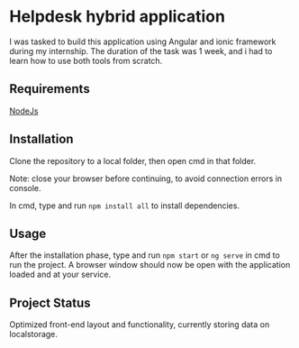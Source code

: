 # Helpdesk hybrid application
I was tasked to build this application using Angular and ionic framework during my internship.
The duration of the task was 1 week, and i had to learn how to use both tools from scratch.

## Requirements
[NodeJs](https://nodejs.org/en/download/)

## Installation
Clone the repository to a local folder, then open cmd in that folder.

Note: close your browser before continuing, to avoid connection errors in console.

In cmd, type and run ```npm install all``` to install dependencies.

## Usage
After the installation phase, type and run ```npm start``` or ```ng serve``` in cmd to run the project.
A browser window should now be open with the application loaded and at your service.

## Project Status
Optimized front-end layout and functionality, currently storing data on localstorage.


